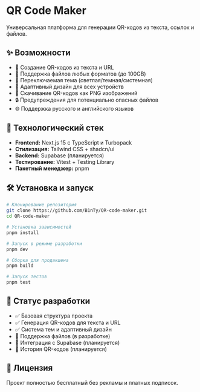 # QR Code Maker

Универсальная платформа для генерации QR-кодов из текста, ссылок и файлов.

## ✨ Возможности

- 🔗 Создание QR-кодов из текста и URL
- 📁 Поддержка файлов любых форматов (до 100GB)
- 🎨 Переключаемая тема (светлая/темная/системная)
- 📱 Адаптивный дизайн для всех устройств
- 💾 Скачивание QR-кодов как PNG изображений
- 🔒 Предупреждения для потенциально опасных файлов
- 🌐 Поддержка русского и английского языков

## 🚀 Технологический стек

- **Frontend:** Next.js 15 с TypeScript и Turbopack
- **Стилизация:** Tailwind CSS + shadcn/ui
- **Backend:** Supabase (планируется)
- **Тестирование:** Vitest + Testing Library
- **Пакетный менеджер:** pnpm

## 🛠️ Установка и запуск

```bash
# Клонирование репозитория
git clone https://github.com/B1nTy/QR-code-maker.git
cd QR-code-maker

# Установка зависимостей
pnpm install

# Запуск в режиме разработки
pnpm dev

# Сборка для продакшена
pnpm build

# Запуск тестов
pnpm test
```

## 📖 Статус разработки

- ✅ Базовая структура проекта
- ✅ Генерация QR-кодов для текста и URL
- ✅ Система тем и адаптивный дизайн
- 🔄 Поддержка файлов (в разработке)
- 🔄 Интеграция с Supabase (планируется)
- 🔄 История QR-кодов (планируется)

## 📄 Лицензия

Проект полностью бесплатный без рекламы и платных подписок.
